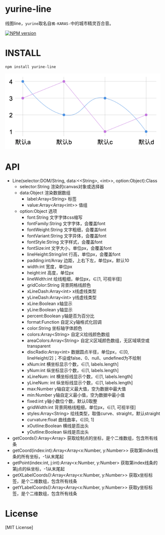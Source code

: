 # yurine-line

线图line，`yurine`取名自`鴉-KARAS-`中的城市精灵百合音。

[![NPM version](https://badge.fury.io/js/yurine-line.png)](https://npmjs.org/package/yurine-line)

# INSTALL
```
npm install yurine-line
```

[![preview](https://raw.githubusercontent.com/yurine-graphics/line/master/preview.png)](https://github.com/yurine-graphics/line)

# API
 * Line(selector:DOM/String, data:\<\<String>, \<int>>, option:Object):Class
   * selector:String 渲染的canvas对象或选择器
   * data:Object 渲染数据数组
     - label:Array\<String> 标签
     - value:Array\<Array\<int>> 值组 
   * option:Object 选项
     - font:String 文字字体css缩写
     - fontFamily:String 文字字体，会覆盖font
     - fontWeight:String 文字粗细，会覆盖font
     - fontVariant:String 文字异体，会覆盖font
     - fontStyle:String 文字样式，会覆盖font
     - fontSize:int 文字大小，单位px，会覆盖font
     - lineHeight:String/int 行高，单位px，会覆盖font
     - padding:int/Array 边距，上右下左，单位px，默认10
     - width:int 宽度，单位px
     - height:int 高度，单位px
     - lineWidth:int 绘线粗细，单位px，∈\[1, 可视半径]
     - gridColor:String 背景网格线颜色
     - xLineDash:Array\<int> x线虚线类型
     - yLineDash:Array\<int> y线虚线类型
     - xLine:Boolean x轴显示
     - yLine:Boolean y轴显示
     - percent:Boolean y轴是否为百分比
     - format:Function 自定义y轴格式化回调
     - color:String 坐标轴字体颜色
     - colors:Array\<String> 自定义绘线颜色数组
     - areaColors:Array\<String> 自定义区域颜色数组，无区域填空或transparent
     - discRadio:Array\<int> 数据圆点半径，单位px，∈\[0, lineHeight/2]；不设或false、0、null、undefined为不绘制
     - xNum:int 横坐标显示个数，∈\[1, labels.length]
     - yNum:int 纵坐标显示个数，∈\[1, labels.length]
     - xLineNum: int 横坐标线显示个数，∈\[1, labels.length]
     - yLineNum: int 纵坐标线显示个数，∈\[1, labels.length]
     - max:Number y轴自定义最大值，空为数据中最大值
     - min:Number y轴自定义最小值，空为数据中最小值
     - fixed:int y轴小数位个数，默认0取整
     - gridWidth:int 背景网格线粗细，单位px，∈\[1, 可视半径]
     - styles:Array\<String> 绘线类型，取值curve、straight，默认straight
     - curvature:float 曲线曲率，∈\[0, 1]
     - xOutline:Boolean 横线是否出头
     - yOutline:Boolean 纵线是否出头
 * getCoords():Array\<Array> 获取绘制点的坐标，是个二维数组，包含所有线条
 * getCoord(index:int):Array\<Array\<x:Number, y:Number>> 获取第index线条的所有坐标，-1从末尾起
 * getPoint(index:int, j:int):Array\<x:Number, y:Number> 获取第index线条的第j点的纵坐标，-1从末尾起
 * getXLabelCoords():Array\<Array\<x:Number, y:Number>> 获取x坐标标签，是个二维数组，包含所有线条
 * getYLabelCoords():Array\<Array\<x:Number, y:Number>> 获取y坐标标签，是个二维数组，包含所有线条

# License
[MIT License]
